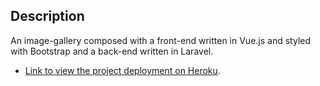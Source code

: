 ## Description

An image-gallery composed with a front-end written in Vue.js and styled with Bootstrap and a back-end written in Laravel.

- [Link to view the project deployment on Heroku](https://laravel-vue-image-gallery.herokuapp.com/).
